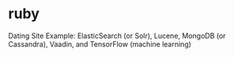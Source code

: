 # ruby
Dating Site Example: ElasticSearch (or Solr), Lucene, MongoDB (or Cassandra), Vaadin, and TensorFlow (machine learning)

